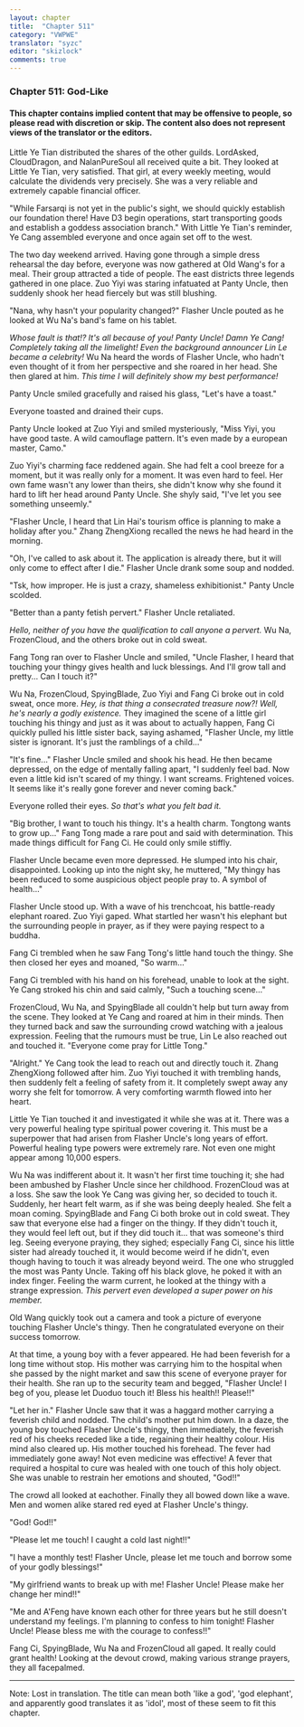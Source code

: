 ```yaml
---
layout: chapter
title:  "Chapter 511"
category: "VWPWE"
translator: "syzc"
editor: "skizlock"
comments: true
---
```


### Chapter 511: God-Like

#### This chapter contains implied content that may be offensive to people, so please read with discretion or skip. The content also does not represent views of the translator or the editors.

Little Ye Tian distributed the shares of the other guilds. LordAsked, CloudDragon, and NalanPureSoul all received quite a bit. They looked at Little Ye Tian, very satisfied. That girl, at every weekly meeting, would calculate the dividends very precisely. She was a very reliable and extremely capable financial officer.

"While Farsarqi is not yet in the public's sight, we should quickly establish our foundation there! Have D3 begin operations, start transporting goods and establish a goddess association branch." With Little Ye Tian's reminder, Ye Cang assembled everyone and once again set off to the west.

The two day weekend arrived. Having gone through a simple dress rehearsal the day before, everyone was now gathered at Old Wang's for a meal. Their group attracted a tide of people. The east districts three legends gathered in one place. Zuo Yiyi was staring infatuated at Panty Uncle, then suddenly shook her head fiercely but was still blushing.

"Nana, why hasn't your popularity changed?" Flasher Uncle pouted as he looked at Wu Na's band's fame on his tablet.

*Whose fault is that!? It's all because of you! Panty Uncle! Damn Ye Cang! Completely taking all the limelight! Even the background announcer Lin Le became a celebrity!* Wu Na heard the words of Flasher Uncle, who hadn't even thought of it from her perspective and she roared in her head. She then glared at him. *This time I will definitely show my best performance!*

Panty Uncle smiled gracefully and raised his glass, "Let's have a toast."

Everyone toasted and drained their cups.

Panty Uncle looked at Zuo Yiyi and smiled mysteriously, "Miss Yiyi, you have good taste. A wild camouflage pattern. It's even made by a european master, Camo."

Zuo Yiyi's charming face reddened again. She had felt a cool breeze for a moment, but it was really only for a moment. It was even hard to feel. Her own fame wasn't any lower than theirs, she didn't know why she found it hard to lift her head around Panty Uncle. She shyly said, "I've let you see something unseemly."

"Flasher Uncle, I heard that Lin Hai's tourism office is planning to make a holiday after you." Zhang ZhengXiong recalled the news he had heard in the morning.

"Oh, I've called to ask about it. The application is already there, but it will only come to effect after I die." Flasher Uncle drank some soup and nodded.

"Tsk, how improper. He is just a crazy, shameless exhibitionist." Panty Uncle scolded.

"Better than a panty fetish pervert." Flasher Uncle retaliated.

*Hello, neither of you have the qualification to call anyone a pervert.* Wu Na, FrozenCloud, and the others broke out in cold sweat.

Fang Tong ran over to Flasher Uncle and smiled, "Uncle Flasher, I heard that touching your thingy gives health and luck blessings. And I'll grow tall and pretty... Can I touch it?"

Wu Na, FrozenCloud, SpyingBlade, Zuo Yiyi and Fang Ci broke out in cold sweat, once more. *Hey, is that thing a consecrated treasure now?! Well, he's nearly a godly existence.* They imagined the scene of a little girl touching his thingy and just as it was about to actually happen, Fang Ci quickly pulled his little sister back, saying ashamed, "Flasher Uncle, my little sister is ignorant. It's just the ramblings of a child..."

"It's fine..." Flasher Uncle smiled and shook his head. He then became depressed, on the edge of mentally falling apart, "I suddenly feel bad. Now even a little kid isn't scared of my thingy. I want screams. Frightened voices. It seems like it's really gone forever and never coming back."

Everyone rolled their eyes. *So that's what you felt bad it.*

"Big brother, I want to touch his thingy. It's a health charm. Tongtong wants to grow up..." Fang Tong made a rare pout and said with determination. This made things difficult for Fang Ci. He could only smile stiffly.

Flasher Uncle became even more depressed. He slumped into his chair, disappointed. Looking up into the night sky, he muttered, "My thingy has been reduced to some auspicious object people pray to. A symbol of health..."

Flasher Uncle stood up. With a wave of his trenchcoat, his battle-ready elephant roared. Zuo Yiyi gaped. What startled her wasn't his elephant but the surrounding people in prayer, as if they were paying respect to a buddha.

Fang Ci trembled when he saw Fang Tong's little hand touch the thingy. She then closed her eyes and moaned, "So warm..."

Fang Ci trembled with his hand on his forehead, unable to look at the sight. Ye Cang stroked his chin and said calmly, "Such a touching scene..."

FrozenCloud, Wu Na, and SpyingBlade all couldn't help but turn away from the scene. They looked at Ye Cang and roared at him in their minds. Then they turned back and saw the surrounding crowd watching with a jealous expression. Feeling that the rumours must be true, Lin Le also reached out and touched it. "Everyone come pray for Little Tong."

"Alright." Ye Cang took the lead to reach out and directly touch it. Zhang ZhengXiong followed after him. Zuo Yiyi touched it with trembling hands, then suddenly felt a feeling of safety from it. It completely swept away any worry she felt for tomorrow. A very comforting warmth flowed into her heart.

Little Ye Tian touched it and investigated it while she was at it. There was a very powerful healing type spiritual power covering it. This must be a superpower that had arisen from Flasher Uncle's long years of effort. Powerful healing type powers were extremely rare. Not even one might appear among 10,000 espers.

Wu Na was indifferent about it. It wasn't her first time touching it; she had been ambushed by Flasher Uncle since her childhood. FrozenCloud was at a loss. She saw the look Ye Cang was giving her, so decided to touch it. Suddenly, her heart felt warm, as if she was being deeply healed. She felt a moan coming. SpyingBlade and Fang Ci both broke out in cold sweat. They saw that everyone else had a finger on the thingy. If they didn't touch it, they would feel left out, but if they did touch it... that was someone's third leg. Seeing everyone praying, they sighed; especially Fang Ci, since his little sister had already touched it, it would become weird if he didn't, even though having to touch it was already beyond weird. The one who struggled the most was Panty Uncle. Taking off his black glove, he poked it with an index finger. Feeling the warm current, he looked at the thingy with a strange expression. *This pervert even developed a super power on his member.*

Old Wang quickly took out a camera and took a picture of everyone touching Flasher Uncle's thingy. Then he congratulated everyone on their success tomorrow.

At that time, a young boy with a fever appeared. He had been feverish for a long time without stop. His mother was carrying him to the hospital when she passed by the night market and saw this scene of everyone prayer for their health. She ran up to the security team and begged, "Flasher Uncle! I beg of you, please let Duoduo touch it! Bless his health!! Please!!"

"Let her in." Flasher Uncle saw that it was a haggard mother carrying a feverish child and nodded. The child's mother put him down. In a daze, the young boy touched Flasher Uncle's thingy, then immediately, the feverish red of his cheeks receded like a tide, regaining their healthy colour. His mind also cleared up. His mother touched his forehead. The fever had immediately gone away! Not even medicine was effective! A fever that required a hospital to cure was healed with one touch of this holy object. She was unable to restrain her emotions and shouted, "God!!"

The crowd all looked at eachother. Finally they all bowed down like a wave. Men and women alike stared red eyed at Flasher Uncle's thingy.

"God! God!!"

"Please let me touch! I caught a cold last night!!"

"I have a monthly test! Flasher Uncle, please let me touch and borrow some of your godly blessings!"

"My girlfriend wants to break up with me! Flasher Uncle! Please make her change her mind!!"

"Me and A'Feng have known each other for three years but he still doesn't understand my feelings. I'm planning to confess to him tonight! Flasher Uncle! Please bless me with the courage to confess!!"

Fang Ci, SpyingBlade, Wu Na and FrozenCloud all gaped. It really could grant health! Looking at the devout crowd, making various strange prayers, they all facepalmed.

---

Note: Lost in translation. The title can mean both 'like a god', 'god elephant', and apparently good translates it as 'idol', most of these seem to fit this chapter.
